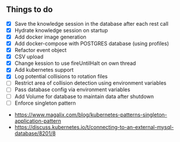 ## Things to do

- [X] Save the knowledge session in the database after each rest call
- [X] Hydrate knowledge session on startup
- [X] Add docker image generation
- [X] Add docker-compose with POSTGRES database (using profiles)
- [X] Refactor event object
- [X] CSV upload
- [X] Change kession to use fireUntilHalt on own thread
- [X] Add kubernetes support
- [X] Log potential collisions to rotation files
- [ ] Restrict area of collision detection using environment variables
- [ ] Pass database config via environment variables
- [ ] Add Volume for database to maintain data after shutdown
- [ ] Enforce singleton pattern
 - https://www.magalix.com/blog/kubernetes-patterns-singleton-application-pattern
 - https://discuss.kubernetes.io/t/connecting-to-an-external-mysql-database/8201/8
